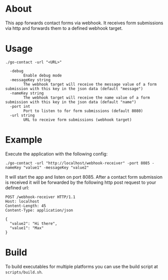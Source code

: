# About
This app forwards contact forms via webhook. It receives form submissions via http and forwards them to a defined
webhook target.

# Usage
```
./go-contact -url "<URL>"
```
```
  -debug
    	Enable debug mode
  -messageKey string
    	The webhook target will receive the message value of a form submission with this key in the json data (default "message")
  -nameKey string
    	The webhook target will receive the name value of a form submission with this key in the json data (default "name")
  -port int
    	Port to listen to for form submissions (default 8080)
  -url string
    	URL to receive form submissions (webhook target)

```

# Example
Execute the application with the following config:
```
./go-contact -url "http://localhost/webhook-receiver" -port 8085 -nameKey "value1" -messageKey "value2"
```

It will start the app and listen on port 8085. After a contact form submission is received it will be forwarded
by the following http post request to your defined url:
```
POST /webhook-receiver HTTP/1.1
Host: localhost
Content-Length: 45
Content-Type: application/json

{
  "value2": "Hi there",
  "value1": "Max"
}
```


# Build
To build executables for multiple platforms you can use the build script at `scripts/build.sh`.